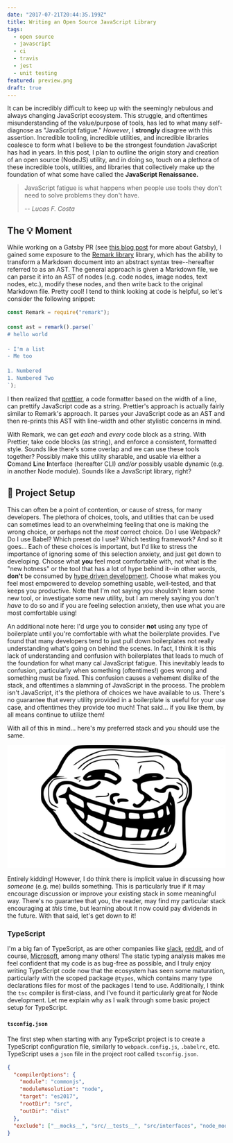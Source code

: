 ```yaml
---
date: "2017-07-21T20:44:35.199Z"
title: Writing an Open Source JavaScript Library
tags:
  - open source
  - javascript
  - ci
  - travis
  - jest
  - unit testing
featured: preview.png
draft: true
---
```


It can be incredibly difficult to keep up with the seemingly nebulous and always changing JavaScript ecosystem. This struggle, and oftentimes misunderstanding of the value/purpose of tools, has led to what many self-diagnose as "JavaScript fatigue." _However_, I **strongly** disagree with this assertion. Incredible tooling, incredible utilities, and incredible libraries coalesce to form what I believe to be the strongest foundation JavaScript has had in years. In this post, I plan to outline the origin story and creation of an open source (NodeJS) utility, and in doing so, touch on a plethora of these incredible tools, utilities, and libraries that collectively make up the foundation of what some have called the **JavaScript Renaissance.**

> JavaScript fatigue is what happens when people use tools they don't need to solve problems they don't have.
>
> -- <cite>Lucas F. Costa</cite>

## The 💡 Moment

While working on a Gatsby PR (see [this blog post][getting-started-with-gatsby] for more about Gatsby), I gained some exposure to the [Remark library][remark] library, which has the ability to transform a Markdown document into an abstract syntax tree--hereafter referred to as an AST. The general approach is given a Markdown file, we can parse it into an AST of nodes (e.g. code nodes, image nodes, text nodes, etc.), modify these nodes, and then write back to the original Markdown file. Pretty cool! I tend to think looking at code is helpful, so let's consider the following snippet:

```javascript
const Remark = require("remark");

const ast = remark().parse(`
# hello world

- I'm a list
- Me too

1. Numbered
1. Numbered Two
`);
```

I then realized that [prettier][prettier], a code formatter based on the width of a line, can prettify JavaScript code as a string. Prettier's approach is actually fairly similar to Remark's approach. It parses your JavaScript code as an AST and then re-prints this AST with line-width and other stylistic concerns in mind.

With Remark, we can get _each_ and _every_ code block as a string. With Prettier, take code blocks (as string), and enforce a consistent, formatted style. Sounds like there's some overlap and we can use these tools together? Possibly make this utility sharable, and usable via either a **C**omand **L**ine **I**nterface (hereafter CLI) _and/or_ possibly usable dynamic (e.g. in another Node module). Sounds like a JavaScript library, right?

## 🔧 Project Setup

This can often be a point of contention, or cause of stress, for many developers. The plethora of choices, tools, and utilities that can be used can sometimes lead to an overwhelming feeling that one is making the wrong choice, or perhaps not the _most_ correct choice. Do I use Webpack? Do I use Babel? Which preset do I use? Which testing framework? And so it goes&hellip; Each of these choices is important, but I'd like to stress the importance of ignoring some of this selection anxiety, and just get down to developing. Choose what **you** feel most comfortable with, not what is the "new hotness" or the tool that has a lot of hype behind it--in other words, **don't** be consumed by [hype driven development][hdd]. Choose what makes you feel most empowered to develop something usable, well-tested, and that keeps you productive. Note that I'm not saying you shouldn't learn some new tool, or investigate some new utility, but I am merely saying you don't _have_ to do so and if you are feeling selection anxiety, then use what you are most comfortable using!

An additional note here: I'd urge you to consider **not** using any type of boilerplate until you're comfortable with what the boilerplate provides. I've found that many developers tend to just pull down boilerplates not really understanding what's going on behind the scenes. In fact, I think it is this lack of understanding and confusion with boilerplates that leads to much of the foundation for what many cal JavaScript fatigue. This inevitably leads to confusion, particularly when something (oftentimes!) goes wrong and something must be fixed. This confusion causes a vehement dislike of the stack, and oftentimes a slamming of JavaScript in the process. The problem isn't JavaScript, it's the plethora of choices we have available to us. There's no guarantee that every utility provided in a boilerplate is useful for your use case, and oftentimes they provide too much! That said&hellip; if you like them, by all means continue to utilize them!

With all of this in mind&hellip; here's my preferred stack and you should use the same.

![Troll face](images/troll-face.jpeg)

Entirely kidding! However, I do think there is implicit value in discussing how _someone_ (e.g. me) builds something. This is particularly true if it may encourage discussion or improve your existing stack in some meaningful way. There's no guarantee that you, the reader, may find my particular stack encouraging at _this_ time, but learning about it now could pay dividends in the future. With that said, let's get down to it!

### TypeScript

I'm a big fan of TypeScript, as are other companies like [slack][typescript-slack], [reddit][typescript-reddit], and of course, [Microsoft][typescript-microsoft], among many others! The static typing analysis makes me feel confident that my code is as bug-free as possible, and I truly enjoy writing TypeScript code now that the ecosystem has seen some maturation, particularly with the scoped package `@types`, which contains many type declarations files for most of the packages I tend to use. Additionally, I think the `tsc` compiler is first-class, and I've found it particularly great for Node development. Let me explain why as I walk through some basic project setup for TypeScript.

#### `tsconfig.json`

The first step when starting with any TypeScript project is to create a TypeScript configuration file, similarly to `webpack.config.js`, `.babelrc`, etc. TypeScript uses a `json` file in the project root called `tsconfig.json`.

```json
{
  "compilerOptions": {
    "module": "commonjs",
    "moduleResolution": "node",
    "target": "es2017",
    "rootDir": "src",
    "outDir": "dist"
  },
  "exclude": ["__mocks__", "src/__tests__", "src/interfaces", "node_modules"]
}
```

[getting-started-with-gatsby]: /blog/getting-started-with-gatsby
[remark]: https://github.com/gnab/remark
[prettier]: https://github.com/prettier/prettier
[hdd]: https://blog.daftcode.pl/hype-driven-development-3469fc2e9b22
[typescript-reddit]: https://redditblog.com/2017/06/30/why-we-chose-typescript/
[typescript-slack]: https://slack.engineering/typescript-at-slack-a81307fa288d
[typescript-microsoft]: https://medium.com/@delveeng/why-we-love-typescript-bec2df88d6c2
